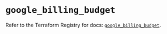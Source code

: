 # `google_billing_budget`

Refer to the Terraform Registry for docs: [`google_billing_budget`](https://registry.terraform.io/providers/hashicorp/google/6.36.1/docs/resources/billing_budget).
